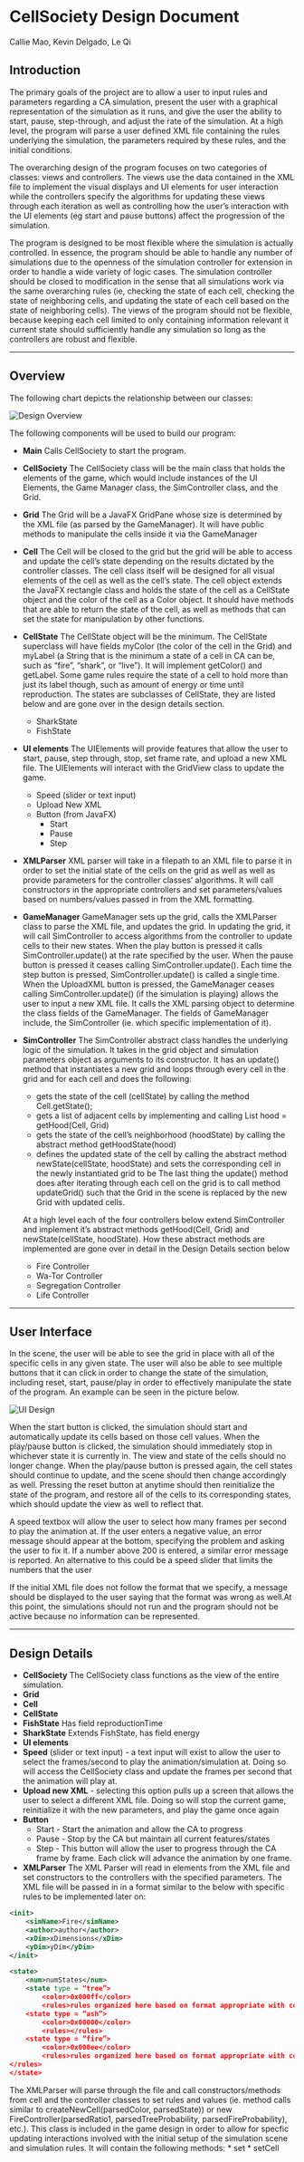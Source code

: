 CellSociety Design Document
===================
Callie Mao, Kevin Delgado, Le Qi

Introduction
-------------

The primary goals of the project are to allow a user to input rules and parameters regarding a CA simulation, present the user with a graphical representation of the simulation as it runs, and give the user the ability to start, pause, step-through, and adjust the rate of the simulation. At a high level, the program will parse a user defined XML file containing the rules underlying the simulation, the parameters required by these rules, and the initial conditions. 

The overarching design of the program focuses on two categories of classes: views and controllers. The views use the data contained in the XML file to implement the visual displays and UI elements for user interaction while the controllers specify the algorithms for updating these views through each iteration as well as controlling how the user’s interaction with the UI elements (eg start and pause buttons) affect the progression of the simulation. 

The program is designed to be most flexible where the simulation is actually controlled. In essence, the program should be able to handle any number of simulations due to the openness of the simulation controller for extension in order to handle a wide variety of logic cases. The simulation controller should be closed to modification in the sense that all simulations work via the same overarching rules (ie, checking the state of each cell, checking the state of neighboring cells, and updating the state of each cell based on the state of neighboring cells). The views of the program should not be flexible, because keeping each cell limited to only containing information relevant it current state should sufficiently handle any simulation so long as the controllers are robust and flexible.

----

Overview
-------------

The following chart depicts the relationship between our classes:

![Design Overview](http://i.imgur.com/B5Hy8xJ.jpg)

The following components will be used to build our program:

* **Main**
Calls CellSociety to start the program.
* **CellSociety**
The CellSociety class will be the main class that holds the elements of the game, which would include instances of the UI Elements, the Game Manager class, the SimController class, and the Grid.
* **Grid**
	The Grid will be a JavaFX GridPane whose size is determined by the XML file (as parsed by the GameManager). It will have public methods to manipulate the cells inside it via the GameManager
* **Cell**
	The Cell will be closed to the grid but the grid will be able to access and update the cell’s state depending on the results dictated by the controller classes. The cell class itself will be designed for all visual elements of the cell as well as the cell’s state. The cell object extends the JavaFX rectangle class and holds the state of the cell as a CellState object and the color of the cell as a Color object. It should have methods that are able to return the state of the cell, as well as methods that can set the state for manipulation by other functions.  
* **CellState** 
	The CellState object will be the minimum. The CellState superclass will have fields myColor (the color of the cell in the Grid) and myLabel (a String that is the minimum a state of a cell in CA can be, such as “fire”, “shark”, or “live”). It will implement getColor() and getLabel. Some game rules require the state of a cell to hold more than just its label though, such as amount of energy or time until reproduction. The states are subclasses of CellState, they are listed below and are gone over in the design details section.
	* SharkState
	* FishState
* **UI elements**
	The UIElements will provide features that allow the user to start, pause, step through, stop, set frame rate, and upload a new XML file. The UIElements will interact with the GridView class to update the game. 
	* Speed (slider or text input)
	* Upload New XML
	* Button (from JavaFX)
		* Start
		* Pause
		* Step
* **XMLParser**
	XML parser will take in a filepath to an XML file to parse it in order to set the initial state of the cells on the grid as well as well as provide parameters for the controller classes’ algorithms. It will call constructors in the appropriate controllers and set parameters/values based on numbers/values passed in from the XML formatting. 
* **GameManager**
	 GameManager sets up the grid, calls the XMLParser class to parse the XML file, and updates the grid. In updating the grid, it will call SimController to access algorithms from the controller to update cells to their new states. When the play button is pressed it calls SimController.update() at the rate specified by the user. When the pause button is pressed it ceases calling SimController.update(). Each time the step button is pressed, SimController.update() is called a single time. When the UploadXML button is pressed, the GameManager ceases calling SimController.update() (if the simulation is playing) allows the user to input a new XML file. It calls the XML parsing object to determine the class fields of the GameManager. The fields of GameManager include, the SimController (ie. which specific implementation of it).
* **SimController**
The SimController abstract class handles the underlying logic of the simulation. It takes in the grid object and simulation parameters object as arguments to its constructor. It has an update() method that instantiates a new grid and loops through every cell in the grid and for each cell and does the following:
	* gets the state of the cell (cellState) by calling the method Cell.getState();
	* gets a list of adjacent cells by implementing and calling  List<Cell> hood = getHood(Cell, Grid)
	* gets the state of the cell’s neighborhood (hoodState) by calling the abstract method getHoodState(hood)
	* defines the updated state of the cell by calling the abstract method newState(cellState, hoodState) and sets the corresponding cell in the newly instantiated grid to be
The last thing the update() method does after iterating through each cell on the grid is to call method updateGrid() such that the Grid in the scene is replaced by the new Grid with updated cells.

	At a high level each of the four controllers below extend SimController and implement it’s abstract methods getHood(Cell, Grid) and newState(cellState, hoodState). How these abstract methods are implemented are gone over in detail in the Design Details section below
	* Fire Controller
	* Wa-Tor Controller
	* Segregation Controller
	* Life Controller

----
User Interface
----
In the scene, the user will be able to see the grid in place with all of the specific cells in any given state. The user will also be able to see multiple buttons that it can click in order to change the state of the simulation, including reset, start, pause/play in order to effectively manipulate the state of the program. An example can be seen in the picture below.

![UI Design](http://i.imgur.com/ifO0B9R.jpg?1)

When the start button is clicked, the simulation should start and automatically update its cells based on those cell values. When the play/pause button is clicked, the simulation should immediately stop in whichever state it is currently in. The view and state of the cells should no longer change. When the play/pause button is pressed again, the cell states should continue to update, and the scene should then change accordingly as well. Pressing the reset button at anytime should then reinitialize the state of the program, and restore all of the cells to its corresponding states, which should update the view as well to reflect that.

A speed textbox will allow the user to select how many frames per second to play the animation at. If the user enters a negative value, an error message should appear at the bottom, specifying the problem and asking the user to fix it. If a number above 200 is entered, a similar error message is reported. An alternative to this could be a speed slider that limits the numbers that the user 

If the initial XML file does not follow the format that we specify, a message should be displayed to the user saying that the format was wrong as well.At this point, the simulations should not run and the program should not be active because no information can be represented.

---

Design Details 
----
* **CellSociety**
	The CellSociety class functions as the view of the entire simulation. 
* **Grid**
* **Cell**
* **CellState**
* **FishState**
Has field reproductionTime
* **SharkState**
Extends FishState, has field energy
* **UI elements**
* **Speed** (slider or text input) - a text input will exist to allow the user to select the frames/second to play the animation/simulation at. Doing so will access the CellSociety class and update the frames per second that the animation will play at. 
* **Upload new XML** - selecting this option pulls up a screen that allows the user to select a different XML file. Doing so will stop the current game, reinitialize it with the new parameters, and play the game once again
* **Button**
	* Start - Start the animation and allow the CA to progress 
	* Pause - Stop by the CA but maintain all current features/states
	* Step - This button will allow the user to progress through the CA frame by frame. Each click will advance the animation by one frame. 
* **XMLParser**
The XML Parser will read in elements from the XML file and set constructors to the controllers with the specified parameters. The XML file will be passed in in a format similar to the below with specific rules to be implemented later on:

```xml
<init>
	<simName>Fire</simName>
	<author>author</author>
	<xDim>xDimensions</xDim>
	<yDim>yDim</yDim>
</init>

<state>
	<num>numStates</num>
	<state type = “tree”>
		<color>0x000ff</color>
		<rules>rules organized here based on format appropriate with code</rules>
	<state type = “ash”>
		<color>0x00000</color>
		<rules></rules>
	<state type = “fire”>
		<color>0x000ee</color>
		<rules>rules organized here based on format appropriate with code
</rules>
</state>
```

The XMLParser will parse through the file and call constructors/methods from cell and the controller classes to set rules and values (ie. method calls similar to createNewCell(parsedColor, parsedState)) or new FireController(parsedRatio1, parsedTreeProbability, parsedFireProbability), etc.). This class is included in the game design in order to allow for specfic updating interactions involved with the initial setup of the simulation scene and simulation rules. It will contain the following methods:
	* set
	* setCell
